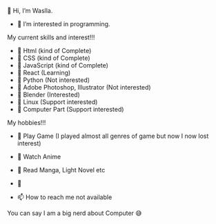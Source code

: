👋 Hi, I’m Waslla.
- 👀 I’m interested in programming.
  
My current skills and interest!!!
  
- 🌱 Html (kind of Complete)
- 🌱 CSS (kind of Complete)
- 🌱 JavaScript (kind of Complete)
- 🌱 React (Learning)
- 🌱 Python (Not interested)
- 🌱 Adobe Photoshop, Illustrator (Not interested)
- 🌱 Blender (Interested)
- 🌱 Linux (Support interested)
- 🌱 Computer Part (Support interested)

My hobbies!!!

- 🛑 Play Game (I played almost all genres of game but now I now lost interest)
- 🛑 Watch Anime
- 🛑 Read Manga, Light Novel etc


- 💞️
- 📫 How to reach me not available

You can say I am a big nerd about Computer 😅

<!---
Wasib2005/Wasib2005 is a ✨ special ✨ repository because its `README.md` (this file) appears on your GitHub profile.
You can click the Preview link to take a look at your changes.
--->
